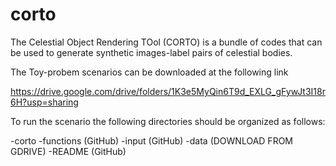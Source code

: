 # corto
The Celestial Object Rendering TOol (CORTO) is a bundle of codes that can be used to generate synthetic images-label pairs of celestial bodies.

The Toy-probem scenarios can be downloaded at the following link

https://drive.google.com/drive/folders/1K3e5MyQin6T9d_EXLG_gFywJt3I18r6H?usp=sharing

To run the scenario the following directories should be organized as follows: 

-corto
	-functions (GitHub)
	-input (GitHub)
	-data (DOWNLOAD FROM GDRIVE)
	-README (GitHub)